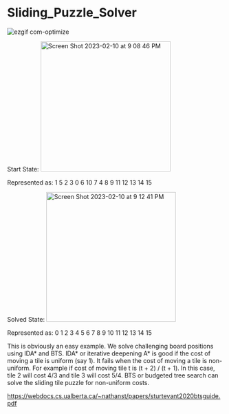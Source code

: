 # Sliding_Puzzle_Solver

![ezgif com-optimize](https://user-images.githubusercontent.com/10151782/218239443-e7b76494-bac6-4698-a9cb-e19b5bba20a3.gif)


Start State:
<img width="302" alt="Screen Shot 2023-02-10 at 9 08 46 PM" src="https://user-images.githubusercontent.com/10151782/218239637-8090e098-cbaf-4418-ba0d-687b203fd7a1.png">

Represented as: 1 5 2 3 0 6 10 7 4 8 9 11 12 13 14 15

Solved State:
<img width="301" alt="Screen Shot 2023-02-10 at 9 12 41 PM" src="https://user-images.githubusercontent.com/10151782/218239643-1e8c610e-80ec-4a3b-a161-5c5822f8a053.png">

Represented as: 0 1 2 3 4 5 6 7 8 9 10 11 12 13 14 15

This is obviously an easy example. We solve challenging board positions using IDA* and BTS.
IDA* or iterative deepening A* is good if the cost of moving a tile is uniform (say 1). It fails when the cost of moving a tile is non-uniform.
For example if cost of moving tile t is (t + 2) / (t + 1). In this case, tile 2 will cost 4/3 and tile 3 will cost 5/4.
BTS or budgeted tree search can solve the sliding tile puzzle for non-uniform costs.

https://webdocs.cs.ualberta.ca/~nathanst/papers/sturtevant2020btsguide.pdf

